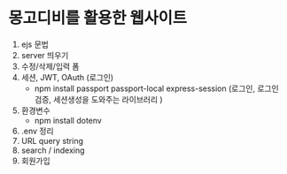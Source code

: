 # 몽고디비를 활용한 웹사이트

1. ejs 문법
2. server 띄우기
3. 수정/삭제/입력 폼
4. 세션, JWT, OAuth (로그인)
   * npm install passport passport-local express-session
   (로그인, 로그인 검증, 세션생성을 도와주는 라이브러리 )
5. 환경변수
   * npm install dotenv
6. .env 정리
7. URL query string
8. search / indexing
9. 회원가입